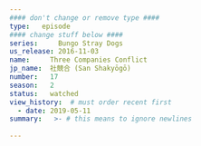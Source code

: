 ```yaml
---
#### don't change or remove type ####
type:   episode
#### change stuff below ####
series:     Bungo Stray Dogs
us_release: 2016-11-03
name:     Three Companies Conflict
jp_name:  社競合 (San Shakyōgō)
number:   17
season:   2
status:   watched
view_history:  # must order recent first
  - date: 2019-05-11
summary:   >- # this means to ignore newlines
  
---
```



